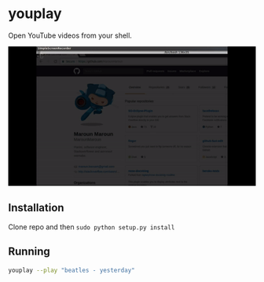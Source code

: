 # youplay

Open YouTube videos from your shell.

![youplay](meta/example.gif "Yaaay")


## Installation

Clone repo and then `sudo python setup.py install`


## Running

```bash
youplay --play "beatles - yesterday"
```

